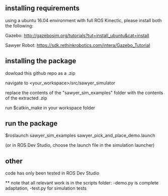 ## installing requirements

using a ubuntu 16.04 environment with full ROS Kinectic, please install both the following: 

Gazebo: http://gazebosim.org/tutorials?tut=install_ubuntu&cat=install

Sawyer Robot: https://sdk.rethinkrobotics.com/intera/Gazebo_Tutorial

## installing the package

dowload this github repo as a .zip

navigate to <your_workspace>/src/sawyer_simulator

replace the contents of the "sawyer_sim_examples" folder with the contents of the extracted .zip

run $catkin_make in your workspace folder

## run the package

$roslaunch sawyer_sim_examples sawyer_pick_and_place_demo.launch

(or in ROS Dev Studio, choose the launch file in the simulation launcher)

## other

code has only been tested in ROS Dev Studio

** note that all relevant work is in the scripts folder: -demo.py is complete adaptation, -test.py for simulation tests
